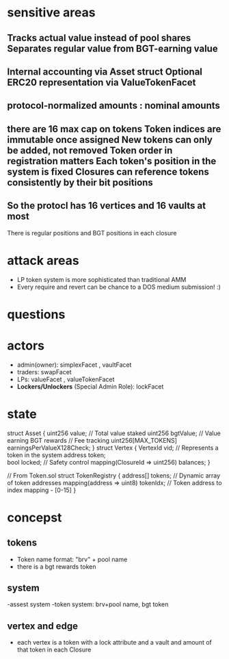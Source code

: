 # sensitive areas 
Tracks actual value instead of pool shares
Separates regular value from BGT-earning value
----------------------------
Internal accounting via Asset struct
Optional ERC20 representation via ValueTokenFacet
---------------------------------
protocol-normalized amounts : nominal amounts
---------------------------------
there are 16 max cap on tokens
Token indices are immutable once assigned
New tokens can only be added, not removed
Token order in registration matters
Each token's position in the system is fixed
Closures can reference tokens consistently by their bit positions
-------------------------------------
So the protocl has 16 vertices and 16 vaults at most
----------------------------------
There is regular positions and BGT positions in each closure


# attack areas 
- LP token system is more sophisticated than traditional AMM
- Every require and revert can be chance to a DOS medium submission! :)



# questions


# actors 
- admin(owner): simplexFacet , vaultFacet
- traders: swapFacet
- LPs: valueFacet , valueTokenFacet 
- **Lockers/Unlockers** (Special Admin Role): lockFacet
 
# state

struct Asset {
    uint256 value;     // Total value staked
    uint256 bgtValue;  // Value earning BGT rewards
    // Fee tracking
    uint256[MAX_TOKENS] earningsPerValueX128Check;
}
struct Vertex {
    VertexId vid;     // Represents a token in the system
    address token;    
    bool locked;      // Safety control
    mapping(ClosureId => uint256) balances;
}

// From Token.sol
struct TokenRegistry {
    address[] tokens;     // Dynamic array of token addresses
    mapping(address => uint8) tokenIdx;  // Token address to index mapping - [0-15]
}

# concepst
## tokens
- Token name format: "brv" + pool name
- there is a bgt rewards token
## system
-assest system
-token system: brv+pool name, bgt token
## vertex and edge
- each vertex is a token with a lock attribute and a vault and amount of that token in each Closure
